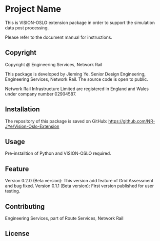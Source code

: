 # Project Name

This is VISION-OSLO extension package in order to support the simulation data post processing.

Please refer to the document manual for instructions.

## Copyright

Copyright @ Engineering Services, Network Rail

This package is developed by Jieming Ye. Senior Design Engineering, Engineering Services, Network Rail.
The source code is open to public.

Network Rail Infrastructure Limited are registered in England and Wales under company number 02904587.

## Installation
The repository of this package is saved on GitHub:
https://github.com/NR-JYe/Vision-Oslo-Extension

## Usage
Pre-installtion of Python and VISION-OSLO required.

## Feature
Version 0.2.0 (Beta version): This version add feature of Grid Assessment and bug fixed.
Version 0.1.1 (Beta version): First version published for user testing.

## Contributing
Engineering Services, part of Route Services, Network Rail

## License

